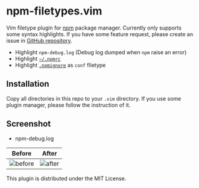 npm-filetypes.vim
=================

Vim filetype plugin for [npm](https://www.npmjs.com/) package manager. Currently only supports some syntax highlights. If you have some feature request, please create an issue in [GitHub repository](https://github.com/rhysd/npmrc.vim).

- Highlight `npm-debug.log` (Debug log dumped when `npm` raise an error)
- Highlight [`~/.npmrc`](https://docs.npmjs.com/files/npmrc)
- Highlight [`.npmignore`](https://docs.npmjs.com/misc/developers#keeping-files-out-of-your-package) as `conf` filetype

## Installation

Copy all directories in this repo to your `.vim` directory. If you use some plugin manager, please follow the instruction of it.

## Screenshot

- npm-debug.log

| Before | After |
|--------|-------|
| ![before](https://raw.githubusercontent.com/rhysd/ss/master/npm-debug-log.vim/disabled.png) | ![after](https://raw.githubusercontent.com/rhysd/ss/master/npm-debug-log.vim/enabled.png) |

This plugin is distributed under the MIT License.
